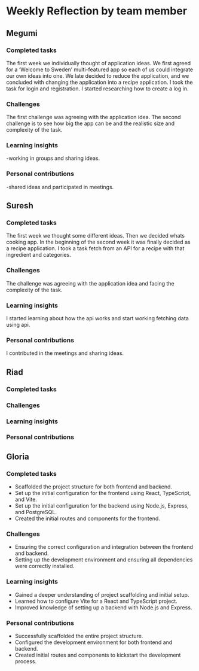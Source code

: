 # Weekly Reflection by team member

## Megumi

### Completed tasks
The first week we individually thought of application ideas. We first agreed for a ‘Welcome to Sweden’ multi-featured app so each of us could integrate our own ideas into one. 
We late decided to reduce the application, and we concluded with changing the application into a recipe application. I took the task for login and registration. I started researching how to create a log in. 
### Challenges
The first challenge was agreeing with the application idea. The second challenge is to see how big the app can be and the realistic size and complexity of the task.
### Learning insights
-working in groups and sharing ideas.
### Personal contributions
-shared ideas and participated in meetings.
## Suresh

### Completed tasks
The first week we thought some different ideas. Then we decided whats cooking app. 
In the beginning of the second week it was finally decided as a recipe application. I took a task fetch from an API for a recipe with that ingredient and categories.
### Challenges
The challenge was agreeing with the application idea and facing the complexity of the task.
### Learning insights
I started learning about how the api works and start working fetching data using api. 
### Personal contributions
I contributed in the meetings and sharing ideas.

## Riad

### Completed tasks

### Challenges

### Learning insights

### Personal contributions

## Gloria

### Completed tasks

- Scaffolded the project structure for both frontend and backend.
- Set up the initial configuration for the frontend using React, TypeScript, and Vite.
- Set up the initial configuration for the backend using Node.js, Express, and PostgreSQL.
- Created the initial routes and components for the frontend.

### Challenges

- Ensuring the correct configuration and integration between the frontend and backend.
- Setting up the development environment and ensuring all dependencies were correctly installed.

### Learning insights

- Gained a deeper understanding of project scaffolding and initial setup.
- Learned how to configure Vite for a React and TypeScript project.
- Improved knowledge of setting up a backend with Node.js and Express.

### Personal contributions

- Successfully scaffolded the entire project structure.
- Configured the development environment for both frontend and backend.
- Created initial routes and components to kickstart the development process.
